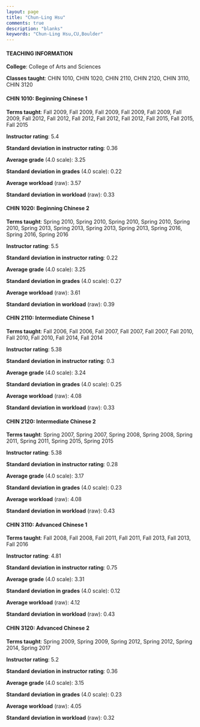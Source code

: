 ```yaml
---
layout: page
title: "Chun-Ling Hsu" 
comments: true
description: "blanks"
keywords: "Chun-Ling Hsu,CU,Boulder"
---
```

<head>
<script src="https://ajax.googleapis.com/ajax/libs/jquery/2.1.3/jquery.min.js"></script>
<script src="https://dl.dropboxusercontent.com/s/pc42nxpaw1ea4o9/highcharts.js?dl=0"></script>
<!-- <script src="../assets/js/highcharts.js"></script> -->
<style type="text/css">@font-face {
	font-family: "Bebas Neue";
	src: url(https://www.filehosting.org/file/details/544349/BebasNeue Regular.otf) format("opentype");
	}
	h1.Bebas { 
		font-family: "Bebas Neue", Verdana, Tahoma;
	}
</style>
</head>
	   
#### TEACHING INFORMATION

**College**: College of Arts and Sciences

**Classes taught**: CHIN 1010, CHIN 1020, CHIN 2110, CHIN 2120, CHIN 3110, CHIN 3120

#### CHIN 1010: Beginning Chinese 1

**Terms taught**: Fall 2009, Fall 2009, Fall 2009, Fall 2009, Fall 2009, Fall 2009, Fall 2012, Fall 2012, Fall 2012, Fall 2012, Fall 2012, Fall 2015, Fall 2015, Fall 2015

**Instructor rating**: 5.4

**Standard deviation in instructor rating**: 0.36

**Average grade** (4.0 scale): 3.25

**Standard deviation in grades** (4.0 scale): 0.22

**Average workload** (raw): 3.57

**Standard deviation in workload** (raw): 0.33

#### CHIN 1020: Beginning Chinese 2

**Terms taught**: Spring 2010, Spring 2010, Spring 2010, Spring 2010, Spring 2010, Spring 2013, Spring 2013, Spring 2013, Spring 2013, Spring 2016, Spring 2016, Spring 2016

**Instructor rating**: 5.5

**Standard deviation in instructor rating**: 0.22

**Average grade** (4.0 scale): 3.25

**Standard deviation in grades** (4.0 scale): 0.27

**Average workload** (raw): 3.61

**Standard deviation in workload** (raw): 0.39

#### CHIN 2110: Intermediate Chinese 1

**Terms taught**: Fall 2006, Fall 2006, Fall 2007, Fall 2007, Fall 2007, Fall 2010, Fall 2010, Fall 2010, Fall 2014, Fall 2014

**Instructor rating**: 5.38

**Standard deviation in instructor rating**: 0.3

**Average grade** (4.0 scale): 3.24

**Standard deviation in grades** (4.0 scale): 0.25

**Average workload** (raw): 4.08

**Standard deviation in workload** (raw): 0.33

#### CHIN 2120: Intermediate Chinese 2

**Terms taught**: Spring 2007, Spring 2007, Spring 2008, Spring 2008, Spring 2011, Spring 2011, Spring 2015, Spring 2015

**Instructor rating**: 5.38

**Standard deviation in instructor rating**: 0.28

**Average grade** (4.0 scale): 3.17

**Standard deviation in grades** (4.0 scale): 0.23

**Average workload** (raw): 4.08

**Standard deviation in workload** (raw): 0.43

#### CHIN 3110: Advanced Chinese 1

**Terms taught**: Fall 2008, Fall 2008, Fall 2011, Fall 2011, Fall 2013, Fall 2013, Fall 2016

**Instructor rating**: 4.81

**Standard deviation in instructor rating**: 0.75

**Average grade** (4.0 scale): 3.31

**Standard deviation in grades** (4.0 scale): 0.12

**Average workload** (raw): 4.12

**Standard deviation in workload** (raw): 0.43

#### CHIN 3120: Advanced Chinese 2

**Terms taught**: Spring 2009, Spring 2009, Spring 2012, Spring 2012, Spring 2014, Spring 2017

**Instructor rating**: 5.2

**Standard deviation in instructor rating**: 0.36

**Average grade** (4.0 scale): 3.15

**Standard deviation in grades** (4.0 scale): 0.23

**Average workload** (raw): 4.05

**Standard deviation in workload** (raw): 0.32

